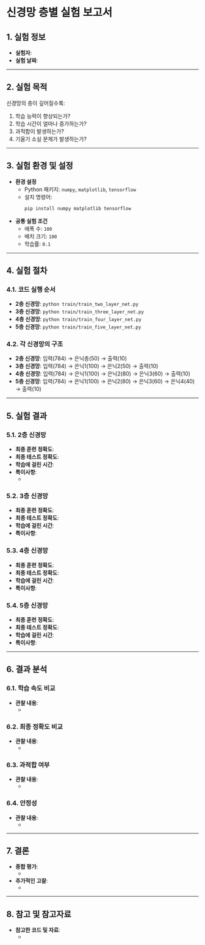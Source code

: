 # 신경망 층별 실험 보고서

## 1. 실험 정보

- **실험자**: <!-- 여기에 이름을 작성하세요 -->
- **실험 날짜**: <!-- YYYY-MM-DD 형식으로 작성하세요 -->

---

## 2. 실험 목적

신경망의 층이 깊어질수록:

1. 학습 능력이 향상되는가?
2. 학습 시간이 얼마나 증가하는가?
3. 과적합이 발생하는가?
4. 기울기 소실 문제가 발생하는가?

---

## 3. 실험 환경 및 설정

- **환경 설정**
  - Python 패키지: `numpy`, `matplotlib`, `tensorflow`
  - 설치 명령어:
    ```bash
    pip install numpy matplotlib tensorflow
    ```
- **공통 실험 조건**
  - 에폭 수: `100`
  - 배치 크기: `100`
  - 학습률: `0.1`

---

## 4. 실험 절차

### 4.1. 코드 실행 순서

- **2층 신경망**: `python train/train_two_layer_net.py`
- **3층 신경망**: `python train/train_three_layer_net.py`
- **4층 신경망**: `python train/train_four_layer_net.py`
- **5층 신경망**: `python train/train_five_layer_net.py`

### 4.2. 각 신경망의 구조

- **2층 신경망**: 입력(784) → 은닉층(50) → 출력(10)
- **3층 신경망**: 입력(784) → 은닉1(100) → 은닉2(50) → 출력(10)
- **4층 신경망**: 입력(784) → 은닉1(100) → 은닉2(80) → 은닉3(60) → 출력(10)
- **5층 신경망**: 입력(784) → 은닉1(100) → 은닉2(80) → 은닉3(60) → 은닉4(40) → 출력(10)

---

## 5. 실험 결과

### 5.1. 2층 신경망

- **최종 훈련 정확도**: <!-- 여기에 값을 입력하세요 -->
- **최종 테스트 정확도**: <!-- 여기에 값을 입력하세요 -->
- **학습에 걸린 시간**: <!-- 여기에 시간을 입력하세요 -->
- **특이사항**:
  - <!-- 예: 불안정한 학습, 과적합 등 -->

### 5.2. 3층 신경망

- **최종 훈련 정확도**: 
- **최종 테스트 정확도**: 
- **학습에 걸린 시간**: 
- **특이사항**:
  

### 5.3. 4층 신경망

- **최종 훈련 정확도**: 
- **최종 테스트 정확도**: 
- **학습에 걸린 시간**: 
- **특이사항**:


### 5.4. 5층 신경망

- **최종 훈련 정확도**: 
- **최종 테스트 정확도**: 
- **학습에 걸린 시간**: 
- **특이사항**:


---

## 6. 결과 분석

### 6.1. 학습 속도 비교

- **관찰 내용**:
  - <!-- 각 모델이 높은 정확도에 도달하는 속도를 비교하여 작성하세요 -->

### 6.2. 최종 정확도 비교

- **관찰 내용**:
  - <!-- 각 모델의 최종 성능을 비교하여 작성하세요 -->

### 6.3. 과적합 여부

- **관찰 내용**:
  - <!-- 훈련 정확도와 테스트 정확도의 차이를 분석하여 작성하세요 -->

### 6.4. 안정성

- **관찰 내용**:
  - <!-- 학습 곡선의 안정성을 비교하여 작성하세요 -->

---

## 7. 결론

- **종합 평가**:
  - <!-- 실험 목적에 대한 결과를 종합하여 작성하세요 -->
- **추가적인 고찰**:
  - <!-- 기울기 소실 문제나 다른 관찰된 현상에 대해 작성하세요 -->

---

## 8. 참고 및 참고자료

- **참고한 코드 및 자료**:
  - <!-- 참고한 자료나 코드를 명시하세요 -->
